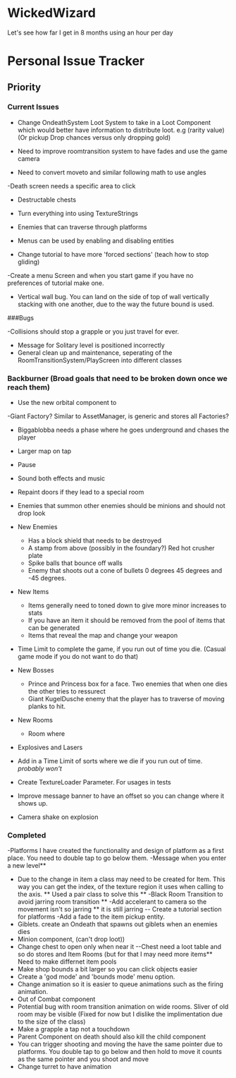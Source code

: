 # WickedWizard
Let's see how far I get in 8 months using an hour per day

# Personal Issue Tracker

## Priority 

### Current Issues

- Change OndeathSystem Loot System to take in a Loot Component which would better have information to 
distribute loot. e.g (rarity value) (Or pickup Drop chances versus only dropping gold)

- Need to improve roomtransition system to have fades and use the game camera

- Need to convert moveto and similar following math to use angles

-Death screen needs a specific area to click

- Destructable chests

- Turn everything into using TextureStrings

- Enemies that can traverse through platforms

- Menus can be used by enabling and disabling entities

- Change tutorial to have more 'forced sections' (teach how to stop gliding)

-Create a menu Screen and when you start game if you have no preferences of tutorial make one.

- Vertical wall bug. You can land on the side of top of wall vertically stacking with one another,
due to the way the future bound is used.


###Bugs

-Collisions should stop a grapple or you just travel for ever. 
- Message for Solitary level is positioned incorrectly
- General clean up and maintenance, seperating of the RoomTransitionSystem/PlayScreen into different classes


### Backburner (Broad goals that need to be broken down once we reach them)

- Use the new orbital component to

-Giant Factory? Similar to AssetManager, is generic and stores all Factories? 
- Biggablobba needs a phase where he goes underground and chases the player 
- Larger map on tap 
- Pause 
- Sound both effects and music 
- Repaint doors if they lead to a special room 
- Enemies that summon other enemies should be minions and should not drop look 
- New Enemies 
    - Has a block shield that needs to be destroyed 
    - A stamp from above (possibly in the foundary?) Red hot crusher plate 
    - Spike balls that bounce off walls 
    - Enemy that shoots out a cone of bullets 0 degrees 45 degrees and -45 degrees. 
    
- New Items 
    - Items generally need to toned down to give more minor increases to stats 
    - If you have an item it should be removed from the pool of items that can be generated 
    - Items that reveal the map and change your weapon 
    
- Time Limit to complete the game, if you run out of time you die. (Casual game mode if you do not want to do that)

- New Bosses 
    - Prince and Princess box for a face. Two enemies that when one dies the other tries to ressurect
    - Giant KugelDusche enemy that the player has to traverse of moving planks to hit. 
    
- New Rooms 
    - Room where 
    
- Explosives and Lasers

- Add in a Time Limit of sorts where we die if you run out of time. *probably won't*

- Create TextureLoader Parameter. For usages in tests
- Improve message banner to have an offset so you can change where it shows up.
- Camera shake on explosion
  

### Completed

-Platforms I have created the functionality and design of platform as a first place. You need to double tap to go below them.
-Message when you enter a new level**
- Due to the change in item a class may need to be created for Item. This way you can get the index,
of the texture region it uses when calling to the axis. ** Used a pair class to solve this **
-Black Room Transition to avoid jarring room transition **
-Add accelerant to camera so the movement isn't so jarring ** it is still jarring
-- Create a tutorial section for platforms 
-Add a fade to the item pickup entity. 
- Giblets. create an Ondeath that spawns out giblets when an enemies dies
- Minion component, (can't drop loot))
- Change chest to open only when near it
 --Chest need a loot table and so do stores and Item Rooms (but for that I may need more items** Need to make differnet item pools
- Make shop bounds a bit larger so you can click objects easier
- Create a 'god mode' and 'bounds mode' menu option.
- Change animation so it is easier to queue animations such as the firing animation.
- Out of Combat component
- Potential bug with room transition animation on wide rooms. Sliver of old room may be visible (Fixed for now but I dislike the implimentation due to the size of the class)
- Make a grapple a tap not a touchdown
- Parent Component on death should also kill the child component 
- You can trigger shooting and moving the have the same pointer due to platforms. You double tap
to go below and then hold to move it counts as the same pointer and you shoot and move
- Change turret to have animation
